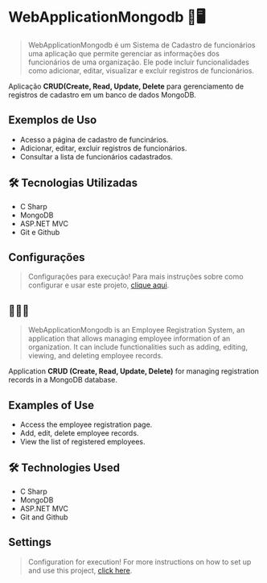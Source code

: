 ﻿# WebApplicationMongodb 💼🖥️

>  WebApplicationMongodb é um Sistema de Cadastro de funcionários uma aplicação que permite gerenciar as informações dos funcionários de uma organização. Ele pode incluir funcionalidades como adicionar, editar, visualizar e excluir registros de funcionários.

Aplicação <strong>CRUD(Create, Read, Update, Delete</strong> para gerenciamento de registros de cadastro em um banco de dados MongoDB.

## Exemplos de Uso
- Acesso a página de cadastro de funcinários.
- Adicionar, editar, excluir registros de funcionários.
- Consultar a lista de funcionários cadastrados.

## 🛠 Tecnologias Utilizadas
- C Sharp
- MongoDB
- ASP.NET MVC
- Git e Github

## Configurações 
> Configurações para execução! Para mais instruções sobre como configurar e usar este projeto, [clique aqui](./instruções/README.md).

## 🔗🇺🇸 

> WebApplicationMongodb is an Employee Registration System, an application that allows managing employee information of an organization. It can include functionalities such as adding, editing, viewing, and deleting employee records.

Application <strong>CRUD (Create, Read, Update, Delete)</strong> for managing registration records in a MongoDB database.

## Examples of Use
- Access the employee registration page.
- Add, edit, delete employee records.
- View the list of registered employees.

## 🛠 Technologies Used
- C Sharp
- MongoDB
- ASP.NET MVC
- Git and Github

## Settings
> Configuration for execution! For more instructions on how to set up and use this project, [click here](./instruções/readme.md).
